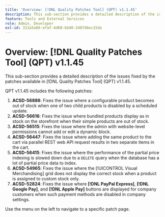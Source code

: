 ```yaml
---
title: 'Overview: [!DNL Quality Patches Tool] (QPT) v1.1.45'
description: This sub-section provides a detailed description of the issues fixed by the patches available in [!DNL Quality Patches Tool] (QPT) v1.1.45.
feature: Tools and External Services
role: Admin, Developer
exl-id: 313a5a66-efaf-4d60-bb40-2487dbec15da
---
```

# Overview: [!DNL Quality Patches Tool] (QPT) v1.1.45

This sub-section provides a detailed description of the issues fixed by the patches available in [!DNL Quality Patches Tool] (QPT) v1.1.45.

QPT v1.1.45 includes the following patches:

1. **ACSD-56886**: Fixes the issue where a configurable product becomes out of stock when one of two child products is disabled by a scheduled update.
1. **ACSD-56616**: Fixes the issue where bundled products display as in stock on the storefront when their simple products are out of stock.
1. **ACSD-56515**: Fixes the issue where the admin with website-level permissions cannot add or edit a dynamic block.
1. **ACSD-56447**: Fixes the issue where adding the same product to the cart via parallel REST web API request results in two separate items in the cart.
1. **ACSD-56415**: Fixes the issue where the performance of the partial price indexing is slowed down due to a `DELETE` query when the database has a lot of partial price data to index.
1. **ACSD-54965**: Fixes the issue where the [!UICONTROL Visual Merchandising] grid does not display the correct stock when a product is assigned to custom stock only.
1. **ACSD-52824**: Fixes the issue where **[!DNL PayPal Express]**, **[!DNL Google Pay]**, and **[!DNL Apple Pay]** buttons are displayed for company customers when such payment methods are disabled in company settings.

Use the menu on the left to navigate to a specific patch page.
